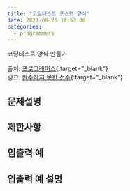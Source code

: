 ```yaml
---
title: "코딩테스트 포스트 양식"
date: 2021-06-26 18:53:00
categories: 
  - programmers
---
```


코딩테스트 양식 만들기

출처: [프로그래머스](https://programmers.co.kr/){:target="_blank"}   
링크: [완주하지 못한 선수](https://programmers.co.kr/learn/courses/30/lessons/42576){:target="_blank"}

## 문제설명

## 제한사항

## 입출력 예

## 입출력 예 설명
